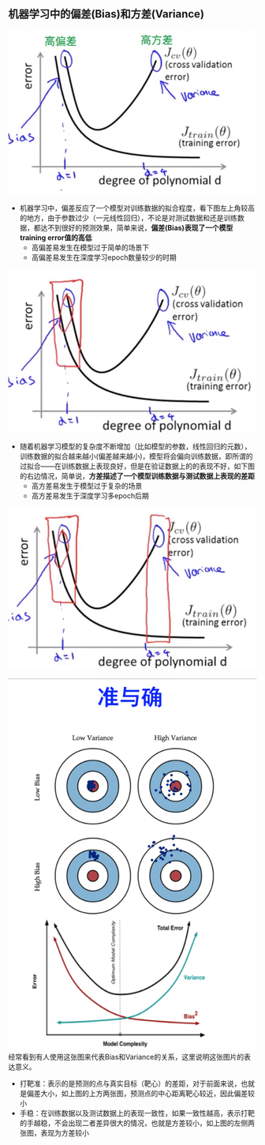 ## 机器学习中的偏差(Bias)和方差(Variance)


![](media/14926566941301.png)

- 机器学习中，偏差反应了一个模型对训练数据的拟合程度，看下图左上角较高的地方，由于参数过少（一元线性回归），不论是对测试数据和还是训练数据，都达不到很好的预测效果，简单来说，**偏差(Bias)表现了一个模型training error值的高低**
    - 高偏差易发生在模型过于简单的场景下
    - 高偏差易发生在深度学习epoch数量较少的时期

![](media/14926567124277.png)


    
- 随着机器学习模型的复杂度不断增加（比如模型的参数，线性回归的元数），训练数据的拟合越来越小(偏差越来越小)，模型将会偏向训练数据，即所谓的过拟合——在训练数据上表现良好，但是在验证数据上的的表现不好，如下图的右边情况，简单说，**方差描述了一个模型训练数据与测试数据上表现的差距**
    - 高方差易发生于模型过于复杂的场景
    - 高方差易发生于深度学习多epoch后期
    
![](media/14926567190969.png)


![](media/14926580023719.png)
经常看到有人使用这张图来代表Bias和Variance的关系，这里说明这张图片的表达意义。

- 打靶准：表示的是预测的点与真实目标（靶心）的差距，对于前面来说，也就是偏差大小，如上图的上方两张图，预测点的中心距离靶心较近，因此偏差较小
- 手稳：在训练数据以及测试数据上的表现一致性，如果一致性越高，表示打靶的手越稳，不会出现二者差异很大的情况，也就是方差较小，如上图的左侧两张图，表现为方差较小

